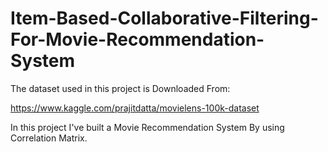 # Item-Based-Collaborative-Filtering-For-Movie-Recommendation-System

The dataset used in this project is Downloaded From: 

https://www.kaggle.com/prajitdatta/movielens-100k-dataset

In this project I've built a Movie Recommendation System By using Correlation Matrix.
